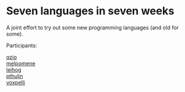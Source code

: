 Seven languages in seven weeks
==============================

A joint effort to try out some new programming languages (and old for some).

Participants:

[qzio](http://github.com/qzio)  
[melpomene](http://github.com/melpomene)  
[leihog](http://github.com/leihog)  
[pthulin](http://github.com/pthulin)  
[voxpelli](http://github.com/voxpelli)  
